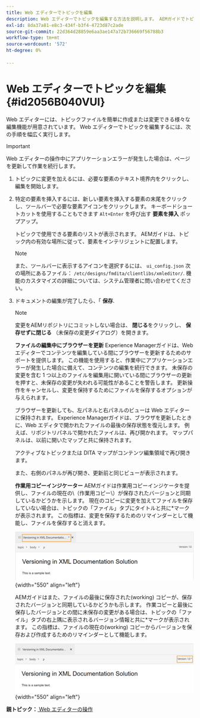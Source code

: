```yaml
---
title: Web エディターでトピックを編集
description: Web エディターでトピックを編集する方法を説明します。 AEMガイドでトピックファイルを変更する様々な編集機能について説明します。
exl-id: 8da37a81-e8c3-434f-b3f4-4723d87c2ade
source-git-commit: 22d364d28859e6aa3ae147a72b736669f56788b3
workflow-type: tm+mt
source-wordcount: '572'
ht-degree: 0%

---
```


# Web エディターでトピックを編集 {#id2056B040VUI}

Web エディターには、トピックファイルを簡単に作成または変更できる様々な編集機能が用意されています。 Web エディターでトピックを編集するには、次の手順を幅広く実行します。

>[!IMPORTANT]
>
> Web エディターの操作中にアプリケーションエラーが発生した場合は、ページを更新して作業を続行します。

1. トピックに変更を加えるには、必要な要素のテキスト境界内をクリックし、編集を開始します。

1. 特定の要素を挿入するには、新しい要素を挿入する要素の末尾をクリックし、ツールバーで必要な要素アイコンをクリックします。 キーボードショートカットを使用することもできます `Alt+Enter` を呼び出す **要素を挿入** ポップアップ。

   トピックで使用できる要素のリストが表示されます。 AEMガイドは、トピック内の有効な場所に従って、要素をインテリジェントに配置します。

   >[!NOTE]
   >
   > また、ツールバーに表示するアイコンを選択するには、 `ui_config.json` 次の場所にあるファイル： `/etc/designs/fmdita/clientlibs/xmleditor/`. 機能のカスタマイズの詳細については、システム管理者に問い合わせてください。

1. ドキュメントの編集が完了したら、「 **保存**.

   >[!NOTE]
   >
   > 変更をAEMリポジトリにコミットしない場合は、 **閉じる**&#x200B;をクリックし、 **保存せずに閉じる** （未保存の変更ダイアログ）を開きます。

   **ファイルの編集中にブラウザーを更新**
Experience Managerガイドは、Web エディターでコンテンツを編集している間にブラウザーを更新するためのサポートを提供します。 この機能を使用すると、作業中にアプリケーションエラーが発生した場合に備えて、コンテンツの編集を続行できます。 未保存の変更を含む 1 つ以上のファイルを編集用に開いている間にブラウザーの更新を押すと、未保存の変更が失われる可能性があることを警告します。 更新操作をキャンセルし、変更を保持するためにファイルを保存するオプションが与えられます。

   ブラウザーを更新しても、左パネルと右パネルのビューは Web エディターに保持されます。 Experience Managerガイドは、ブラウザを更新したときに、Web エディタで開かれたファイルの最後の保存状態を復元します。 例えば、リポジトリパネルで開かれたファイルは、再び開かれます。 マップパネルは、以前に開いたマップと共に保持されます。

   アクティブなトピックまたは DITA マップがコンテンツ編集領域で再び開きます。

   また、右側のパネルが再び開き、更新前と同じビューが表示されます。

   **作業用コピーインジケーター**
AEMガイドは作業用コピーインジケータを提供し、ファイルの現在の\（作業用コピー\）が保存されたバージョンと同期しているかどうかを示します。 現在のコピーに変更を加えてファイルを保存していない場合は、トピックの「ファイル」タブにタイトルと共に\*マークが表示されます。 この指標は、変更を保存するためのリマインダーとして機能し、ファイルを保存すると消えます。

   ![](images/working-copy-text-update-indicator.png){width="550" align="left"}

   AEMガイドはまた、ファイルの最後に保存された\(working\) コピーが、保存されたバージョンと同期しているかどうかも示します。 作業コピーと最後に保存したバージョンとの間に未保存の変更がある場合は、トピックの「ファイル」タブの右上隅に表示されるバージョン情報と共に\*マークが表示されます。 この指標は、ファイルの現在の\(working\) コピーからバージョンを保存および作成するためのリマインダーとして機能します。

   ![](images/version-update-indicator.png){width="550" align="left"}


**親トピック：**[ Web エディターの操作](web-editor.md)
